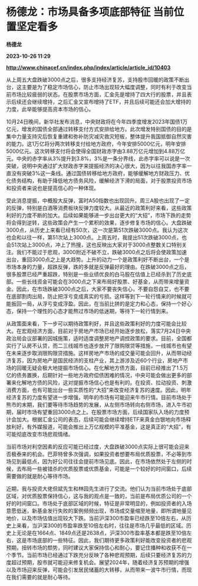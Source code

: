 # 杨德龙：市场具备多项底部特征 当前位置坚定看多
**杨德龙**

**2023-10-26 11:29**

**http://www.chinacef.cn/index.php/index/article/article_id/10403**

从上周五大盘跌破3000点之后，很多支持经济复苏，支持股市回暖的政策不断出台，这主要是为了稳定市场信心，防止市场出现较大幅度调整，同时有利于改变当前市场比较疲弱的状态。在股票市场方面，汇金先是增持了四大行的股票，并且表示后续还会继续增持，之后汇金又宣布增持了ETF，并且后续可能还会加大增持的力度，此举能够提高资本市场的信心。

10月24日晚间，新华社发布消息，中央财政将在今年四季度增发2023年国债1万亿元，增发的国债全部通过转移支付方式安排给地方。此次增发特别国债的目的是集中力量支持灾后恢复重建和弥补防灾减灾救灾短板，整体提升我国抵御自然灾害的能力。这1万亿将分两次转移支付给地方政府，今年安排5000亿元，明年安排5000亿元。这次转移支付将会使得全国财政赤字由3.88万亿元增加到4.88万亿元。中央的赤字率从3%提升到3.8%，3%是一条分界线，此赤字率可以说是一次突破，说明中央通过扩大财政赤字来提振经济的决心很大，因为以往我国赤字率一直没有突破3%这一条线。通过国债转移给地方政府，能够缓解地方财政压力、优化债务结构，有助于降低地方债务风险，缓解经济下滑的局面，对于股票投资市场和投资者来说也是提高信心的一种体现。

受此消息提振，中概股大反弹，富时A50指数也出现回升。周三A股也出现了一定的反弹，特别是白酒等消费板块反弹力度较大。从最近的政策利好来看，这些政策利好的力度不断的加大。后续如果能够进一步出台更大的“大招”，市场下跌的走势将会得到逆转，这些政策会产生一个累积的效果，逐步修复市场的信心。大盘跌破3000点，从历史上来看已经有50次，这一次是第51次跌破3000点。我认为这次也会和以往一样，第51次站上3000点。上周五时，我提出51次跌破3000点，也会51次站上3000点，冲上了热搜，这也反映出大家对于3000点整数关口特别关注。我们不能过于悲观，3000附近不破不立，跌破3000点之后将会使政策加速出台，重回3000点之上是大趋势。上升的动力一个是政策利好不断出台，一个是市场本身的力量，超跌反弹，跌的多就是反弹最好的理由。在跌破3000点之后，很多股票已经严重超跌，特别是一些业绩优良的白马股在估值上已经杀到了历史底部。一些长线资金可能会在3000点之下来布局好股票、好基金，从而带来增量资金。因此，在市场跌破3000点之后，大家不要丧失信心，不要自怨自艾，也不要在底部割肉出局，防止把浮亏变成真实的亏损。这样等到下一轮行情来的时候就可能扳回一局，从浮亏变成浮盈。因此，在当前比拼的是定力和心态，保持一个好心态，保持一个理性的心态才能熬过市场的低迷期，等待下一轮行情到来。

从政策面来看，下一步可以期待政策利好，并且这些政策利好的力度可能会比较大。在宏观经济方面，目前对于房地产市场已经开始逐步放松，落实7月24日中央政治局会议部署的因城施策，适时适度调整房地产调控政策的要求。目前，全国都实行了认房不认贷，而二三线城市也逐步放开了限购限贷等措施，一线城市也有望在未来逐步取消限购限贷措施。这样房地产市场的成交量可能会回升，从而带动经济复苏，因为房地产是国民经济的支柱产业，其上游涉及近60个行业，房地产市场的回暖无疑会极大地提振市场信心。在化解地方债方面，目前已经推出了1.5万亿的债务置换，后期针对一些地方政府偿债困难的情况，中央可能会做出更多的部署来化解地方债的风险，这对提振市场信心也是有利的。在投资、拉动投资、刺激消费方面，也有可能出台一些实质性的“大招”来改变经济复苏的速度。因此，明年经济复苏的力度有望进一步增强，明年的市场有可能迎来牛市行情。目前市场处于熊市的末期，我们要等待市场趋势的发展，从左侧市场转向右侧市场，进入牛市初期，届时市场有望重回3000点之上。在股票市场方面，后续国家队入场的力度预计会加大。根据汇金公司的表态，后续可能会继续增持ETF来真金白银地向市场释放利好。有外媒报道，可能会推出上万亿规模的平准基金，这是真正的“大招”，有可能彻底改变市场悲观情绪。

当前市场对利空因素的反应可能已经过度，大盘跌破3000点实际上很可能会迎来否极泰来的机会。巴菲特曾多次强调，如果投资者想要布局优质股票，不必等到市场见到最低点，因为好公司往往会提前市场见底。因此，在市场依然处于左侧的时候，去布局一些被错杀的优质股票或优质基金，可能是一个较好的时间窗口，后续需要做的就是耐心等待市场。

近期，我与投资大佬但斌先生和林园先生进行了交流。他们认为当前市场处于底部区域，对优质股票保持信心，这与我的观点是一致的，当前是布局优质公司的一个好的时间窗口。市场处于底部区域的时候，特征是非常明显的，例如投资者的入场意愿低迷，新基金发行失败的案例频频出现，市场成交量缩至地量，即所谓地量见地价，以及市场估值出现较大下跌。当前沪深300市盈率已经跌至10倍左右，从历史上来看，当沪深300的市盈率跌至10倍左右时，往往是市场几乎最低的区域。历史上无论是在1664点、1849点还是2638点，沪深300市盈率基本都是跌至10倍左右，这是市场底部的一些特征。因此，我们期待更多政策利好能改变投资者的悲观预期，扭转市场的颓势，同时建议大家保持信心和耐心，要记住播种和收获不在一个季节。当前市场已经通过下跌充分反映了各种悲观预期，后续只要经济复苏的力度超过预期，股市就可能迎来修复机会。展望2024年，随着经济复苏预期的增强以及市场迎来反弹，可能会引发居民储蓄的大转移，从而带来一波牛市行情，而现在我们需要的就是耐心等待。
